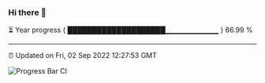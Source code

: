 ### Hi there 👋

⏳ Year progress { ████████████████████▁▁▁▁▁▁▁▁▁▁ } 66.99 %

---

⏰ Updated on Fri, 02 Sep 2022 12:27:53 GMT

![Progress Bar CI](https://github.com/liununu/liununu/workflows/Progress%20Bar%20CI/badge.svg)
